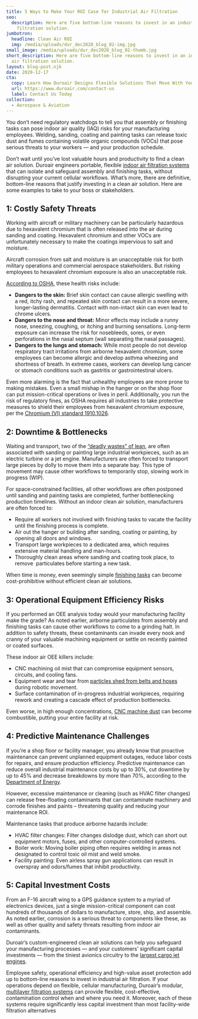 ```yaml
---
title: 5 Ways to Make Your ROI Case for Industrial Air Filtration
seo:
  description: Here are five bottom-line reasons to invest in an industrial air
    filtration solution.
jumbotron:
  headline: Clean Air ROI
  img: /media/uploads/dur_dec2020_blog_02-img.jpg
small_image: /media/uploads/dur_dec2020_blog_02-thumb.jpg
short_description: Here are five bottom-line reasons to invest in an industrial
  air filtration solution.
layout: blog-post.njk
date: 2020-12-17
cta:
  copy: Learn How Duroair Designs Flexible Solutions That Move With Your Workflow
  url: https://www.duroair.com/contact-us
  label: Contact Us Today
collection:
  - Aerospace & Aviation
---
```

You don’t need regulatory watchdogs to tell you that assembly or finishing tasks can pose indoor air quality (IAQ) risks for your manufacturing employees. Welding, sanding, coating and painting tasks can release toxic dust and fumes containing volatile organic compounds (VOCs) that pose serious threats to your workers — and your production schedule.

Don’t wait until you’ve lost valuable hours and productivity to find a clean air solution. Duroair engineers portable, flexible [indoor air filtration systems](https://www.duroair.com/solutions/clean-rooms) that can isolate and safeguard assembly and finishing tasks, without disrupting your current cellular workflows. What’s more, there are definitive, bottom-line reasons that justify investing in a clean air solution. Here are some examples to take to your boss or stakeholders.

## 1: Costly Safety Threats

Working with aircraft or military machinery can be particularly hazardous due to hexavalent chromium that is often released into the air during sanding and coating. Hexavalent chromium and other VOCs are unfortunately necessary to make the coatings impervious to salt and moisture.

Aircraft corrosion from salt and moisture is an unacceptable risk for both military operations and commercial aerospace stakeholders. But risking employees to hexavalent chromium exposure is also an unacceptable risk. 

[According to OSHA](https://www.osha.gov/OshDoc/data_General_Facts/hexavalent_chromium.pdf), these health risks include: 

* **Dangers to the skin:** Brief skin contact can cause allergic swelling with a red, itchy rash, and repeated skin contact can result in a more severe, longer-lasting dermatitis. Contact with non-intact skin can even lead to chrome ulcers.
* **Dangers to the nose and throat:** Minor effects may include a runny nose, sneezing, coughing, or itching and burning sensations. Long-term exposure can increase the risk for nosebleeds, sores, or even perforations in the nasal septum (wall separating the nasal passages).
* **Dangers to the lungs and stomach:** While most people do not develop respiratory tract irritations from airborne hexavalent chromium, some employees can become allergic and develop asthma wheezing and shortness of breath. In extreme cases, workers can develop lung cancer or stomach conditions such as gastritis or gastrointestinal ulcers.

Even more alarming is the fact that unhealthy employees are more prone to making mistakes. Even a small mishap in the hanger or on the shop floor can put mission-critical operations or lives in peril. Additionally, you run the risk of regulatory fines, as OSHA requires all industries to take protective measures to shield their employees from hexavalent chromium exposure, per the [Chromium (VI) standard 1910.1026](https://www.osha.gov/laws-regs/regulations/standardnumber/1910/1910.1026).

## 2: Downtime & Bottlenecks

Waiting and transport, two of the [“deadly wastes” of lean](https://www.duroair.com/blog/lean-modular-industrial-air-filtration), are often associated with sanding or painting large industrial workpieces, such as an electric turbine or a jet engine. Manufacturers are often forced to transport large pieces by dolly to move them into a separate bay. This type of movement may cause other workflows to temporarily stop, slowing work in progress (WIP).

For space-constrained facilities, all other workflows are often postponed until sanding and painting tasks are completed, further bottlenecking production timelines. Without an indoor clean air solution, manufacturers are often forced to:

* Require all workers not involved with finishing tasks to vacate the facility until the finishing process is complete.
* Air out the hanger or building after sanding, coating or painting, by opening all doors and windows.
* Transport large workpieces to a dedicated area, which requires extensive material handling and man-hours.
* Thoroughly clean areas where sanding and coating took place, to remove  particulates before starting a new task.

When time is money, even seemingly simple [finishing tasks](https://www.duroair.com/solutions/painting-coating) can become cost-prohibitive without efficient clean air solutions.

## 3: Operational Equipment Efficiency Risks

If you performed an OEE analysis today would your manufacturing facility make the grade? As noted earlier, airborne particulates from assembly and finishing tasks can cause other workflows to come to a grinding halt. In addition to safety threats, these contaminants can invade every nook and cranny of your valuable machining equipment or settle on recently painted or coated surfaces.

These indoor air OEE killers include:

* CNC machining oil mist that can compromise equipment sensors, circuits, and cooling fans.
* Equipment wear and tear from [particles shed from belts and hoses](https://www.robotics.org/content-detail.cfm/Industrial-Robotics-Editorials/Contamination-free-automation/content_id/9260) during robotic movement.
* Surface contamination of in-progress industrial workpieces, requiring rework and creating a cascade effect of production bottlenecks. 

Even worse, in high enough concentrations, [CNC machine dust](https://www.duroair.com/solutions/dust-collection) can become combustible, putting your entire facility at risk.

## 4: Predictive Maintenance Challenges

If you’re a shop floor or facility manager, you already know that proactive maintenance can prevent unplanned equipment outages, reduce labor costs for repairs, and ensure production efficiency. Predictive maintenance can reduce overall industrial maintenance costs by up to 30%, cut downtime by up to 45% and decrease breakdowns by more than 70%, according to the [Department of Energy](https://www.energy.gov/sites/prod/files/2013/10/f3/omguide_complete.pdf).

However, excessive maintenance or cleaning (such as HVAC filter changes) can release free-floating contaminants that can contaminate machinery and corrode finishes and paints – threatening quality and reducing your maintenance ROI.

Maintenance tasks that produce airborne hazards include:

* HVAC filter changes: Filter changes dislodge dust, which can short out equipment motors, fuses, and other computer-controlled systems.
* Boiler work: Moving boiler piping often requires welding in areas not designated to control toxic oil mist and weld smoke.
* Facility painting: Even airless spray gun applications can result in overspray and odors/fumes that inhibit productivity.

## 5: Capital Investment Costs

From an F-16 aircraft wing to a GPS guidance system to a myriad of electronics devices, just a single mission-critical component can cost hundreds of thousands of dollars to manufacture, store, ship, and assemble. As noted earlier, corrosion is a serious threat to components like these, as well as other quality and safety threats resulting from indoor air contaminants.

Duroair’s custom-engineered clean air solutions can help you safeguard your manufacturing processes — and your customers’ significant capital investments — from the tiniest avionics circuitry to the [largest cargo jet engines](https://www.duroair.com/industries/aerospace-aviation).

Employee safety, operational efficiency and high-value asset protection add up to bottom-line reasons to invest in industrial air filtration. If your operations depend on flexible, cellular manufacturing, Duroair’s modular, [multilayer filtration systems](https://www.duroair.com/products/duropure) can provide flexible, cost-effective, contamination control when and where you need it. Moreover, each of these systems require significantly less capital investment than most facility-wide filtration alternatives